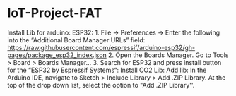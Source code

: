 # IoT-Project-FAT
<space><space>
Install Lib for arduino:<space><space>
  ESP32:<space><space>
    1. File -> Preferences -> Enter the following into the “Additional Board Manager URLs” field:<space><space>
      https://raw.githubusercontent.com/espressif/arduino-esp32/gh-pages/package_esp32_index.json<space><space>
    2. Open the Boards Manager. Go to Tools > Board > Boards Manager…<space><space>
    3. Search for ESP32 and press install button for the “ESP32 by Espressif Systems“:<space><space>
Install CO2 Lib: <space><space>
    Add lib: In the Arduino IDE, navigate to Sketch > Include Library > Add .ZIP Library. At the top of the drop down list, select the option to "Add .ZIP Library''.<space><space>
  
